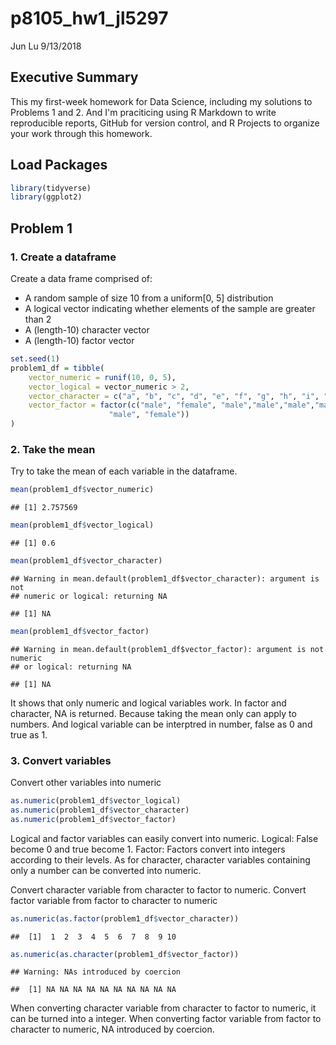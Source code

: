 p8105\_hw1\_jl5297
================
Jun Lu
9/13/2018

Executive Summary
-----------------

This my first-week homework for Data Science, including my solutions to Problems 1 and 2. And I'm praciticing using R Markdown to write reproducible reports, GitHub for version control, and R Projects to organize your work through this homework.

Load Packages
-------------

``` r
library(tidyverse)
library(ggplot2)
```

Problem 1
---------

### 1. Create a dataframe

Create a data frame comprised of:

-   A random sample of size 10 from a uniform\[0, 5\] distribution
-   A logical vector indicating whether elements of the sample are greater than 2
-   A (length-10) character vector
-   A (length-10) factor vector

``` r
set.seed(1)
problem1_df = tibble(
    vector_numeric = runif(10, 0, 5),
    vector_logical = vector_numeric > 2,
    vector_character = c("a", "b", "c", "d", "e", "f", "g", "h", "i", "j"),
    vector_factor = factor(c("male", "female", "male","male","male","male","male","male",
                      "male", "female"))
)
```

### 2. Take the mean

Try to take the mean of each variable in the dataframe.

``` r
mean(problem1_df$vector_numeric)
```

    ## [1] 2.757569

``` r
mean(problem1_df$vector_logical)
```

    ## [1] 0.6

``` r
mean(problem1_df$vector_character)
```

    ## Warning in mean.default(problem1_df$vector_character): argument is not
    ## numeric or logical: returning NA

    ## [1] NA

``` r
mean(problem1_df$vector_factor)
```

    ## Warning in mean.default(problem1_df$vector_factor): argument is not numeric
    ## or logical: returning NA

    ## [1] NA

It shows that only numeric and logical variables work. In factor and character, NA is returned. Because taking the mean only can apply to numbers. And logical variable can be interptred in number, false as 0 and true as 1.

### 3. Convert variables

Convert other variables into numeric

``` r
as.numeric(problem1_df$vector_logical)
as.numeric(problem1_df$vector_character)
as.numeric(problem1_df$vector_factor)
```

Logical and factor variables can easily convert into numeric.
Logical: False become 0 and true become 1.
Factor: Factors convert into integers according to their levels.
As for character, character variables containing only a number can be converted into numeric.

Convert character variable from character to factor to numeric. Convert factor variable from factor to character to numeric

``` r
as.numeric(as.factor(problem1_df$vector_character))
```

    ##  [1]  1  2  3  4  5  6  7  8  9 10

``` r
as.numeric(as.character(problem1_df$vector_factor))
```

    ## Warning: NAs introduced by coercion

    ##  [1] NA NA NA NA NA NA NA NA NA NA

When converting character variable from character to factor to numeric, it can be turned into a integer. When converting factor variable from factor to character to numeric, NA introduced by coercion.
